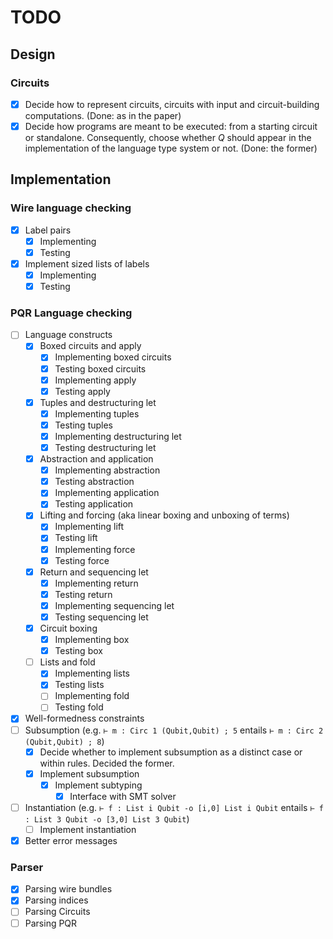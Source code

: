 # TODO

## Design

### Circuits

 - [x] Decide how to represent circuits, circuits with input and circuit-building computations. (Done: as in the paper)
 - [x] Decide how programs are meant to be executed: from a starting circuit or standalone. Consequently, choose whether $Q$ should appear in the implementation of the language type system or not. (Done: the former)

## Implementation

### Wire language checking

- [x] Label pairs
  - [x] Implementing
  - [x] Testing
- [x] Implement sized lists of labels
  - [x] Implementing
  - [x] Testing

### PQR Language checking

- [ ] Language constructs
  - [x] Boxed circuits and apply
    - [x] Implementing boxed circuits
    - [x] Testing boxed circuits
    - [x] Implementing apply
    - [x] Testing apply
  - [x] Tuples and destructuring let
    - [x] Implementing tuples
    - [x] Testing tuples
    - [x] Implementing destructuring let
    - [x] Testing destructuring let
  - [x] Abstraction and application
    - [x] Implementing abstraction
    - [x] Testing abstraction
    - [x] Implementing application
    - [x] Testing application
  - [x] Lifting and forcing (aka linear boxing and unboxing of terms)
    - [x] Implementing lift
    - [x] Testing lift
    - [x] Implementing force
    - [x] Testing force
  - [x] Return and sequencing let
    - [x] Implementing return
    - [x] Testing return
    - [x] Implementing sequencing let
    - [x] Testing sequencing let
  - [x] Circuit boxing
    - [x] Implementing box
    - [x] Testing box
  - [ ] Lists and fold
    - [x] Implementing lists
    - [x] Testing lists
    - [ ] Implementing fold
    - [ ] Testing fold
- [x] Well-formedness constraints
- [ ] Subsumption (e.g. `⊢ m : Circ 1 (Qubit,Qubit) ; 5` entails `⊢ m : Circ 2 (Qubit,Qubit) ; 8`)
  - [x] Decide whether to implement subsumption as a distinct case or within rules. Decided the former.
  - [x] Implement subsumption
    - [x] Implement subtyping
      - [x] Interface with SMT solver
- [ ] Instantiation (e.g. `⊢ f : List i Qubit -o [i,0] List i Qubit` entails `⊢ f : List 3 Qubit -o [3,0] List 3 Qubit`)
  - [ ] Implement instantiation

- [x] Better error messages
  
### Parser

- [x] Parsing wire bundles
- [x] Parsing indices
- [ ] Parsing Circuits
- [ ] Parsing PQR
